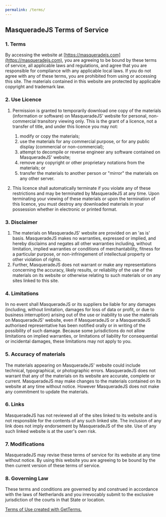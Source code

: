 ```yaml
---
permalink: /terms/
---
```

MasqueradeJS Terms of Service
-----------------------------

### 1. Terms

By accessing the website at
[https://masqueradejs.com](https://masqueradejs.com), you are agreeing
to be bound by these terms of service, all applicable laws and
regulations, and agree that you are responsible for compliance with any
applicable local laws. If you do not agree with any of these terms, you
are prohibited from using or accessing this site. The materials
contained in this website are protected by applicable copyright and
trademark law.

### 2. Use Licence

1.  Permission is granted to temporarily download one copy of the
    materials (information or software) on MasqueradeJS' website for
    personal, non-commercial transitory viewing only. This is the grant
    of a licence, not a transfer of title, and under this licence you
    may not:
    1.  modify or copy the materials;
    2.  use the materials for any commercial purpose, or for any public
        display (commercial or non-commercial);
    3.  attempt to decompile or reverse engineer any software contained
        on MasqueradeJS' website;
    4.  remove any copyright or other proprietary notations from the
        materials; or
    5.  transfer the materials to another person or "mirror" the
        materials on any other server.

2.  This licence shall automatically terminate if you violate any of
    these restrictions and may be terminated by MasqueradeJS at any
    time. Upon terminating your viewing of these materials or upon the
    termination of this licence, you must destroy any downloaded
    materials in your possession whether in electronic or printed
    format.

### 3. Disclaimer

1.  The materials on MasqueradeJS' website are provided on an 'as is'
    basis. MasqueradeJS makes no warranties, expressed or implied, and
    hereby disclaims and negates all other warranties including, without
    limitation, implied warranties or conditions of merchantability,
    fitness for a particular purpose, or non-infringement of
    intellectual property or other violation of rights.
2.  Further, MasqueradeJS does not warrant or make any representations
    concerning the accuracy, likely results, or reliability of the use
    of the materials on its website or otherwise relating to such
    materials or on any sites linked to this site.

### 4. Limitations

In no event shall MasqueradeJS or its suppliers be liable for any
damages (including, without limitation, damages for loss of data or
profit, or due to business interruption) arising out of the use or
inability to use the materials on MasqueradeJS' website, even if
MasqueradeJS or a MasqueradeJS authorised representative has been
notified orally or in writing of the possibility of such damage. Because
some jurisdictions do not allow limitations on implied warranties, or
limitations of liability for consequential or incidental damages, these
limitations may not apply to you.

### 5. Accuracy of materials

The materials appearing on MasqueradeJS' website could include
technical, typographical, or photographic errors. MasqueradeJS does not
warrant that any of the materials on its website are accurate, complete
or current. MasqueradeJS may make changes to the materials contained on
its website at any time without notice. However MasqueradeJS does not
make any commitment to update the materials.

### 6. Links

MasqueradeJS has not reviewed all of the sites linked to its website and
is not responsible for the contents of any such linked site. The
inclusion of any link does not imply endorsement by MasqueradeJS of the
site. Use of any such linked website is at the user's own risk.

### 7. Modifications

MasqueradeJS may revise these terms of service for its website at any
time without notice. By using this website you are agreeing to be bound
by the then current version of these terms of service.

### 8. Governing Law

These terms and conditions are governed by and construed in accordance
with the laws of Netherlands and you irrevocably submit to the exclusive
jurisdiction of the courts in that State or location.

[Terms of Use created with
GetTerms.](https://getterms.io "Generate a free terms of use document")

